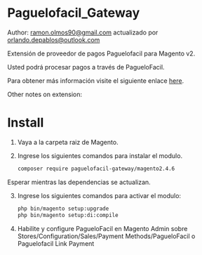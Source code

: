Paguelofacil_Gateway
======================

Author: [ramon.olmos90@gmail.com](mailto:ramon.olmos90@gmail.com) actualizado por [orlando.depablos@outlook.com](mailto:orlando.depablos@outlook.com)

Extensión de proveedor de pagos Paguelofacil para Magento v2.

Usted podrá procesar pagos a través de PagueloFacil.

Para obtener más información visite el siguiente enlace [here](https://developers.paguelofacil.com/ecommerce/magento).

Other notes on extension: 

Install
=======

1. Vaya a la carpeta raiz de Magento.

2. Ingrese los siguientes comandos para instalar el modulo.

    ```bash
    composer require paguelofacil-gateway/magento2.4.6
    ```
Esperar mientras las dependencias se actualizan.

3. Ingrese los siguientes comandos para activar el modulo:

    ```bash
   php bin/magento setup:upgrade
   php bin/magento setup:di:compile
    ```
4. Habilite y configure PagueloFacil en Magento Admin sobre Stores/Configuration/Sales/Payment Methods/PagueloFacil o Paguelofacil Link Payment


